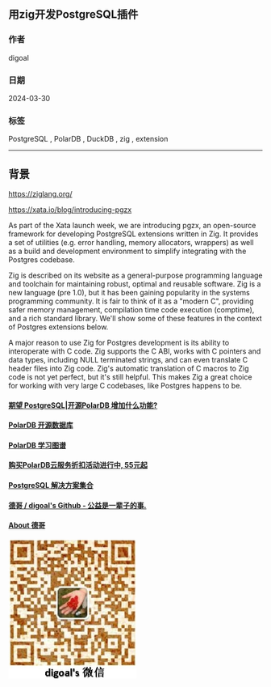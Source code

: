 ## 用zig开发PostgreSQL插件  
                                                                                                  
### 作者                                                                                                  
digoal                                                                                                  
                                                                                                  
### 日期                                                                                                  
2024-03-30                                                                                        
                                                                                                  
### 标签                                                                                                  
PostgreSQL , PolarDB , DuckDB , zig , extension                   
                                                                                                  
----                                                                                                  
                                                                                                  
## 背景         
  
https://ziglang.org/  
  
https://xata.io/blog/introducing-pgzx  
  
As part of the Xata launch week, we are introducing pgzx, an open-source framework for developing PostgreSQL extensions written in Zig. It provides a set of utilities (e.g. error handling, memory allocators, wrappers) as well as a build and development environment to simplify integrating with the Postgres codebase.  
  
Zig is described on its website as a general-purpose programming language and toolchain for maintaining robust, optimal and reusable software. Zig is a new language (pre 1.0), but it has been gaining popularity in the systems programming community. It is fair to think of it as a "modern C", providing safer memory management, compilation time code execution (comptime), and a rich standard library. We'll show some of these features in the context of Postgres extensions below.  
  
A major reason to use Zig for Postgres development is its ability to interoperate with C code. Zig supports the C ABI, works with C pointers and data types, including NULL terminated strings, and can even translate C header files into Zig code. Zig's automatic translation of C macros to Zig code is not yet perfect, but it's still helpful. This makes Zig a great choice for working with very large C codebases, like Postgres happens to be.  
  
  
  
  
#### [期望 PostgreSQL|开源PolarDB 增加什么功能?](https://github.com/digoal/blog/issues/76 "269ac3d1c492e938c0191101c7238216")
  
  
#### [PolarDB 开源数据库](https://openpolardb.com/home "57258f76c37864c6e6d23383d05714ea")
  
  
#### [PolarDB 学习图谱](https://www.aliyun.com/database/openpolardb/activity "8642f60e04ed0c814bf9cb9677976bd4")
  
  
#### [购买PolarDB云服务折扣活动进行中, 55元起](https://www.aliyun.com/activity/new/polardb-yunparter?userCode=bsb3t4al "e0495c413bedacabb75ff1e880be465a")
  
  
#### [PostgreSQL 解决方案集合](../201706/20170601_02.md "40cff096e9ed7122c512b35d8561d9c8")
  
  
#### [德哥 / digoal's Github - 公益是一辈子的事.](https://github.com/digoal/blog/blob/master/README.md "22709685feb7cab07d30f30387f0a9ae")
  
  
#### [About 德哥](https://github.com/digoal/blog/blob/master/me/readme.md "a37735981e7704886ffd590565582dd0")
  
  
![digoal's wechat](../pic/digoal_weixin.jpg "f7ad92eeba24523fd47a6e1a0e691b59")
  
